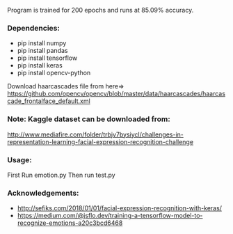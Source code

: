 
Program is trained for 200 epochs and runs at 85.09% accuracy.

### Dependencies:
* pip install numpy
* pip install pandas
* pip install tensorflow
* pip install keras
* pip install opencv-python

Download haarcascades file from here=> https://github.com/opencv/opencv/blob/master/data/haarcascades/haarcascade_frontalface_default.xml

### Note: Kaggle dataset can be downloaded from:
http://www.mediafire.com/folder/trbjv7bysiycl/challenges-in-representation-learning-facial-expression-recognition-challenge

### Usage:
First Run emotion.py 
Then run test.py

### Acknowledgements:
* http://sefiks.com/2018/01/01/facial-expression-recognition-with-keras/
* https://medium.com/@jsflo.dev/training-a-tensorflow-model-to-recognize-emotions-a20c3bcd6468


